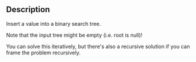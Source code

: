 ## Description
Insert a value into a binary search tree.

Note that the input tree might be empty (i.e. root is null)!

You can solve this iteratively, but there's also a recursive solution if you can frame the problem recursively.